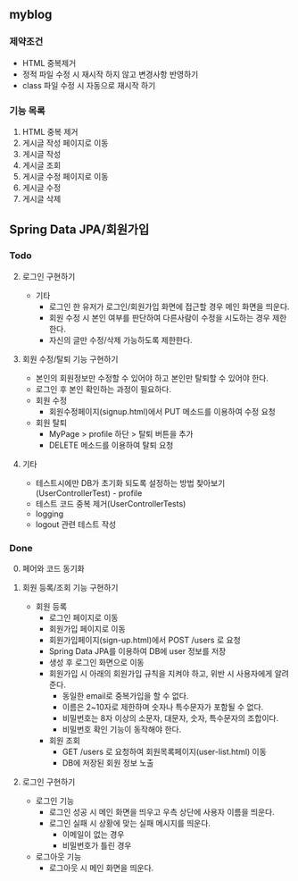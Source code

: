 ## myblog

### 제약조건
- HTML 중복제거
- 정적 파일 수정 시 재시작 하지 않고 변경사항 반영하기
- class 파일 수정 시 자동으로 재시작 하기

### 기능 목록
1. HTML 중복 제거
2. 게시글 작성 페이지로 이동
3. 게시글 작성
4. 게시글 조회
5. 게시글 수정 페이지로 이동
6. 게시글 수정
7. 게시글 삭제


## Spring Data JPA/회원가입
### Todo
        
2. 로그인 구현하기
    - 기타
        - 로그인 한 유저가 로그인/회원가입 화면에 접근할 경우 메인 화면을 띄운다.
        - 회원 수정 시 본인 여부를 판단하여 다른사람이 수정을 시도하는 경우 제한한다.
        - 자신의 글만 수정/삭제 가능하도록 제한한다.

3. 회원 수정/탈퇴 기능 구현하기
    - 본인의 회원정보만 수정할 수 있어야 하고 본인만 탈퇴할 수 있어야 한다.
    - 로그인 후 본인 확인하는 과정이 필요하다.
    - 회원 수정
        - 회원수정페이지(signup.html)에서 PUT 메소드를 이용하여 수정 요청
    - 회원 탈퇴
        - MyPage > profile 하단 > 탈퇴 버튼을 추가
        - DELETE 메소드를 이용하여 탈퇴 요청
        
4. 기타
    - 테스트시에만 DB가 초기화 되도록 설정하는 방법 찾아보기(UserControllerTest) - profile
    - 테스트 코드 중복 제거(UserControllerTests)
    - logging
    - logout 관련 테스트 작성
### Done
0. 페어와 코드 동기화

1. 회원 등록/조회 기능 구현하기
    - 회원 등록
        - 로그인 페이지로 이동
        - 회원가입 페이지로 이동
        - 회원가입페이지(sign-up.html)에서 POST /users 로 요청
        - Spring Data JPA를 이용하여 DB에 user 정보를 저장
        - 생성 후 로그인 화면으로 이동
        - 회원가입 시 아래의 회원가입 규칙을 지켜야 하고, 위반 시 사용자에게 알려준다.
            - 동일한 email로 중복가입을 할 수 없다.
            - 이름은 2~10자로 제한하며 숫자나 특수문자가 포함될 수 없다.
            - 비밀번호는 8자 이상의 소문자, 대문자, 숫자, 특수문자의 조합이다.
            - 비밀번호 확인 기능이 동작해야 한다. 
        - 회원 조회
            - GET /users 로 요청하여 회원목록페이지(user-list.html) 이동
            - DB에 저장된 회원 정보 노출
            
2. 로그인 구현하기
    - 로그인 기능
        - 로그인 성공 시 메인 화면을 띄우고 우측 상단에 사용자 이름을 띄운다.
        - 로그인 실패 시 상황에 맞는 실패 메시지를 띄운다.
            - 이메일이 없는 경우
            - 비밀번호가 틀린 경우
    - 로그아웃 기능
        - 로그아웃 시 메인 화면을 띄운다.
